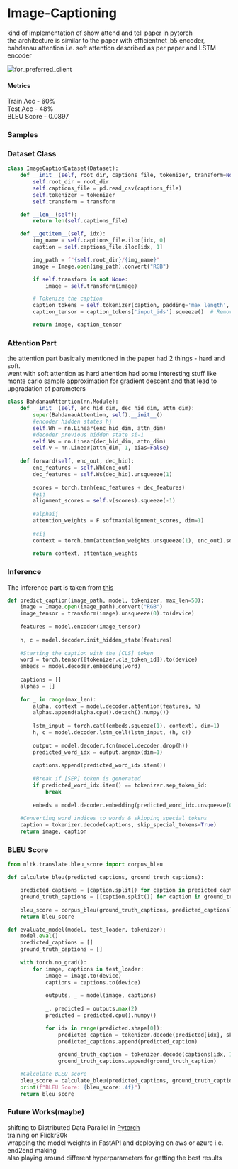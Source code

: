 # Image-Captioning
kind of implementation of show attend and tell [paper](https://arxiv.org/abs/1502.03044) in pytorch
<br>
the architecture is similar to the paper with efficientnet_b5 encoder, bahdanau attention i.e. soft attention described as per paper and LSTM encoder
<br>

![for_preferred_client](https://github.com/user-attachments/assets/aa27a21e-0d0c-43b5-81a0-01374aa57076)


#### Metrics
Train Acc - 60%<br>
Test Acc - 48%<br>
BLEU Score - 0.0897<br>

### Samples

### Dataset Class
```python
class ImageCaptionDataset(Dataset):
    def __init__(self, root_dir, captions_file, tokenizer, transform=None):
        self.root_dir = root_dir
        self.captions_file = pd.read_csv(captions_file)
        self.tokenizer = tokenizer
        self.transform = transform

    def __len__(self):
        return len(self.captions_file)

    def __getitem__(self, idx):
        img_name = self.captions_file.iloc[idx, 0]
        caption = self.captions_file.iloc[idx, 1]

        img_path = f"{self.root_dir}/{img_name}"
        image = Image.open(img_path).convert("RGB")

        if self.transform is not None:
            image = self.transform(image)

        # Tokenize the caption
        caption_tokens = self.tokenizer(caption, padding='max_length', max_length=30, truncation=True, return_tensors="pt")
        caption_tensor = caption_tokens['input_ids'].squeeze()  # Remove extra dimension

        return image, caption_tensor
```

### Attention Part
the attention part basically mentioned in the paper had 2 things - hard and soft.<br>
went with soft attention as hard attention had some interesting stuff like monte carlo sample approximation for gradient descent and that lead to upgradation of parameters
```python
class BahdanauAttention(nn.Module):
    def __init__(self, enc_hid_dim, dec_hid_dim, attn_dim):
        super(BahdanauAttention, self).__init__()
        #encoder hidden states hj
        self.Wh = nn.Linear(enc_hid_dim, attn_dim)
        #decoder previous hidden state si-1
        self.Ws = nn.Linear(dec_hid_dim, attn_dim)
        self.v = nn.Linear(attn_dim, 1, bias=False)
        
    def forward(self, enc_out, dec_hid):
        enc_features = self.Wh(enc_out)
        dec_features = self.Ws(dec_hid).unsqueeze(1)
        
        scores = torch.tanh(enc_features + dec_features)
        #eij
        alignment_scores = self.v(scores).squeeze(-1) 
        
        #alphaij
        attention_weights = F.softmax(alignment_scores, dim=1)
        
        #cij
        context = torch.bmm(attention_weights.unsqueeze(1), enc_out).squeeze(1)
        
        return context, attention_weights 
```

### Inference
The inference part is taken from [this](https://github.com/saurabhaloneai/image-cap/blob/main/src/inference.py)
```python
def predict_caption(image_path, model, tokenizer, max_len=50):
    image = Image.open(image_path).convert("RGB")
    image_tensor = transform(image).unsqueeze(0).to(device)
    
    features = model.encoder(image_tensor)
    
    h, c = model.decoder.init_hidden_state(features)
    
    #Starting the caption with the [CLS] token
    word = torch.tensor([tokenizer.cls_token_id]).to(device)
    embeds = model.decoder.embedding(word)
    
    captions = []
    alphas = []
    
    for _ in range(max_len):
        alpha, context = model.decoder.attention(features, h)
        alphas.append(alpha.cpu().detach().numpy())
        
        lstm_input = torch.cat((embeds.squeeze(1), context), dim=1)
        h, c = model.decoder.lstm_cell(lstm_input, (h, c))
        
        output = model.decoder.fcn(model.decoder.drop(h))
        predicted_word_idx = output.argmax(dim=1)
        
        captions.append(predicted_word_idx.item())
        
        #Break if [SEP] token is generated
        if predicted_word_idx.item() == tokenizer.sep_token_id:
            break
        
        embeds = model.decoder.embedding(predicted_word_idx.unsqueeze(0))
    
    #Converting word indices to words & skipping special tokens
    caption = tokenizer.decode(captions, skip_special_tokens=True)
    return image, caption
```

### BLEU Score
```python
from nltk.translate.bleu_score import corpus_bleu

def calculate_bleu(predicted_captions, ground_truth_captions):

    predicted_captions = [caption.split() for caption in predicted_captions]
    ground_truth_captions = [[caption.split()] for caption in ground_truth_captions]  
    
    bleu_score = corpus_bleu(ground_truth_captions, predicted_captions)
    return bleu_score

def evaluate_model(model, test_loader, tokenizer):
    model.eval()
    predicted_captions = []
    ground_truth_captions = []
    
    with torch.no_grad():
        for image, captions in test_loader:
            image = image.to(device)
            captions = captions.to(device)
            
            outputs, _ = model(image, captions)
            
            _, predicted = outputs.max(2)
            predicted = predicted.cpu().numpy()

            for idx in range(predicted.shape[0]):
                predicted_caption = tokenizer.decode(predicted[idx], skip_special_tokens=True)
                predicted_captions.append(predicted_caption)
                
                ground_truth_caption = tokenizer.decode(captions[idx, 1:], skip_special_tokens=True)
                ground_truth_captions.append(ground_truth_caption)

    #Calculate BLEU score
    bleu_score = calculate_bleu(predicted_captions, ground_truth_captions)
    print(f"BLEU Score: {bleu_score:.4f}")
    return bleu_score
```

### Future Works(maybe)
shifting to Distributed Data Parallel in [Pytorch](https://pytorch.org/docs/stable/generated/torch.nn.parallel.DistributedDataParallel.html)<br>
training on Flickr30k<br>
wrapping the model weights in FastAPI and deploying on aws or azure i.e. end2end making<br>
also playing around different hyperparameters for getting the best results<br>
